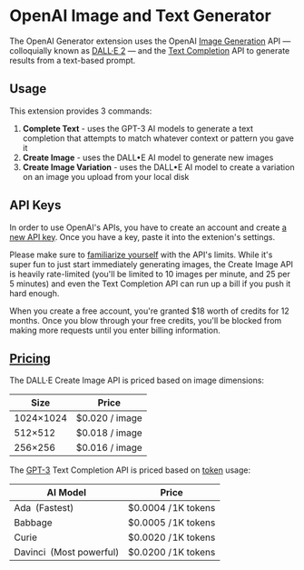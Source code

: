 # OpenAI Image and Text Generator

The OpenAI Generator extension uses the OpenAI [Image Generation](https://beta.openai.com/docs/guides/images) API — colloquially known as [DALL·E 2](https://openai.com/dall-e-2/) — and the [Text Completion](https://beta.openai.com/docs/guides/completion) API to generate results from a text-based prompt.

## Usage

This extension provides 3 commands:

1. **Complete Text** - uses the GPT-3 AI models to generate a text completion that attempts to match whatever context or pattern you gave it
2. **Create Image** - uses the DALL•E AI model to generate new images
3. **Create Image Variation** - uses the DALL•E AI model to create a variation on an image you upload from your local disk

## API Keys

In order to use OpenAI's APIs, you have to create an account and create [a new API key](https://beta.openai.com/account/api-keys). Once you have a key, paste it into the extenion's settings.

Please make sure to [familiarize yourself](https://beta.openai.com/docs/guides/images/introduction) with the API's limits. While it's super fun to just start immediately generating images, the Create Image API is heavily rate-limited (you'll be limited to 10 images per minute, and 25 per 5 minutes) and even the Text Completion API can run up a bill if you push it hard enough.

When you create a free account, you're granted $18 worth of credits for 12 months. Once you blow through your free credits, you'll be blocked from making more requests until you enter billing information.

## [Pricing](https://openai.com/api/pricing/)

The DALL·E Create Image API is priced based on image dimensions:

| Size       | Price          |
| ---------- | -------------- |
| 1024×1024  | $0.020 / image |
| 512×512    | $0.018 / image |
| 256×256    | $0.016 / image |

The [GPT-3](https://beta.openai.com/docs/models/gpt-3) Text Completion API is priced based on [token](https://beta.openai.com/tokenizer) usage:

| AI Model                | Price
| ----------------------- | -------------------- |
| Ada (Fastest)           | $0.0004  / 1K tokens |
| Babbage                 | $0.0005  / 1K tokens |
| Curie                   | $0.0020  / 1K tokens |
| Davinci (Most powerful) | $0.0200  / 1K tokens |
